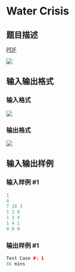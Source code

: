 # Water Crisis

## 题目描述

[problemUrl]: https://uva.onlinejudge.org/index.php?option=com_onlinejudge&Itemid=8&category=23&page=show_problem&problem=2128

[PDF](https://uva.onlinejudge.org/external/111/p11187.pdf)

![](https://cdn.luogu.com.cn/upload/vjudge_pic/UVA11187/b7acd830256cfba37ffd64a226e3254766ecf747.png)

## 输入输出格式

### 输入格式

![](https://cdn.luogu.com.cn/upload/vjudge_pic/UVA11187/865faca4b2efa4f8a0eb24d69d69b974d6f04cb6.png)

### 输出格式

![](https://cdn.luogu.com.cn/upload/vjudge_pic/UVA11187/cb34ad965cce3d9008a5a35789b5c59f139e99a5.png)

## 输入输出样例

### 输入样例 #1

```cpp
1
4
7 10 3
1 2 8
1 3 4
1 4 1
0 0 0
```


### 输出样例 #1

```cpp
Test Case #: 1
66 mins
```


